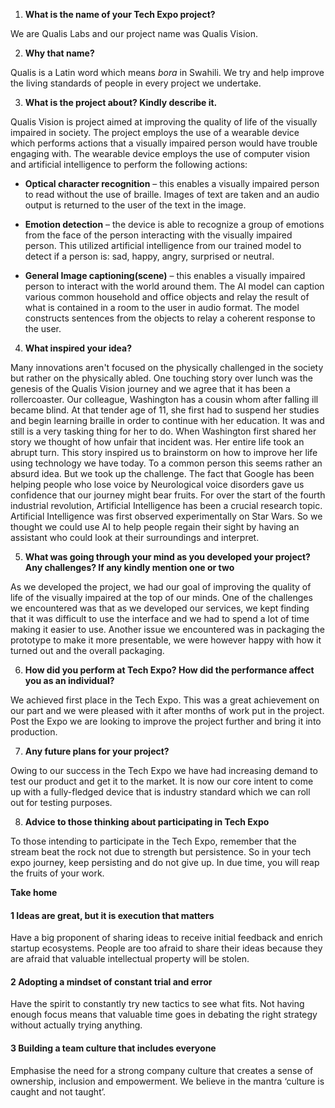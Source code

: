 1. **What is the name of your Tech Expo project?**

We are Qualis Labs and our project name was Qualis Vision.

2. **Why that name?**

Qualis is a Latin word which means *bora* in Swahili. We try and help improve the living standards of people in every project we undertake.

3. **What is the project about? Kindly describe it.**

Qualis Vision is project aimed at improving the quality of life of the visually impaired in society. The project employs the use of a wearable device which performs actions that a visually impaired person would have trouble engaging with. The wearable device employs the use of computer vision and artificial intelligence to perform the following actions:

-   **Optical character recognition** – this enables a visually impaired person to read without the use of braille. Images of text are taken and an audio output is returned to the user of the text in the image.
    
-   **Emotion detection** – the device is able to recognize a group of emotions from the face of the person interacting with the visually impaired person. This utilized artificial intelligence from our trained model to detect if a person is: sad, happy, angry, surprised or neutral.
    
-   **General Image captioning(scene)** – this enables a visually impaired person to interact with the world around them. The AI model can caption various common household and office objects and relay the result of what is contained in a room to the user in audio format. The model constructs sentences from the objects to relay a coherent response to the user.

4. **What inspired your idea?**

Many innovations aren't focused on the physically challenged in the society but rather on the physically abled. One touching story over lunch was the genesis of the Qualis Vision journey and we agree that it has been a rollercoaster. Our colleague, Washington has a cousin whom after falling ill became blind. At that tender age of 11, she first had to suspend her studies and begin learning braille in order to continue with her education. It was and still is a very tasking thing for her to do. When Washington first shared her story we thought of how unfair that incident was. Her entire life took an abrupt turn. This story inspired us to brainstorm on how to improve her life using technology we have today. To a common person this seems rather an absurd idea. But we took up the challenge. The fact that Google has been helping people who lose voice by Neurological voice disorders gave us confidence that our journey might bear fruits. For over the start of the fourth industrial revolution, Artificial Intelligence has been a crucial research topic. Artificial Intelligence was first observed experimentally on Star Wars. So we thought we could use AI to help people regain their sight by having an assistant who could look at their surroundings and interpret.

5. **What was going through your mind as you developed your project? Any challenges? If any kindly mention one or two**

As we developed the project, we had our goal of improving the quality of life of the visually impaired at the top of our minds. One of the challenges we encountered was that as we developed our services, we kept finding that it was difficult to use the interface and we had to spend a lot of time making it easier to use. Another issue we encountered was in packaging the prototype to make it more presentable, we were however happy with how it turned out and the overall packaging.

6. **How did you perform at Tech Expo? How did the performance affect you as an individual?**

We achieved first place in the Tech Expo. This was a great achievement on our part and we were pleased with it after months of work put in the project. Post the Expo we are looking to improve the project further and bring it into production.

7. **Any future plans for your project?**

Owing to our success in the Tech Expo we have had increasing demand to test our product and get it to the market. It is now our core intent to come up with a fully-fledged device that is industry standard which we can roll out for testing purposes.

8. **Advice to those thinking about participating in Tech Expo**

To those intending to participate in the Tech Expo, remember that the stream beat the rock not due to strength but persistence. So in your tech expo journey, keep persisting and do not give up. In due time, you will reap the fruits of your work.


**Take home**

#### 1 Ideas are great, but it is execution that matters
Have a big proponent of sharing ideas to receive initial feedback and enrich startup ecosystems. People are too afraid to share their ideas because they are afraid that valuable intellectual property will be stolen. 

#### 2 Adopting a mindset of constant trial and error
Have the spirit to constantly try new tactics to see what fits. Not having enough focus means that valuable time goes in debating the right strategy without actually trying anything. 

#### 3 Building a team culture that includes everyone
Emphasise the need for a strong company culture that creates a sense of ownership, inclusion and empowerment. We believe in the mantra ‘culture is caught and not taught’. 